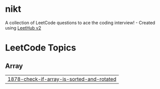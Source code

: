 # nikt
A collection of LeetCode questions to ace the coding interview! - Created using [LeetHub v2](https://github.com/arunbhardwaj/LeetHub-2.0)

<!---LeetCode Topics Start-->
# LeetCode Topics
## Array
|  |
| ------- |
| [1878-check-if-array-is-sorted-and-rotated](https://github.com/ngorithm/nikt/tree/master/1878-check-if-array-is-sorted-and-rotated) |
<!---LeetCode Topics End-->